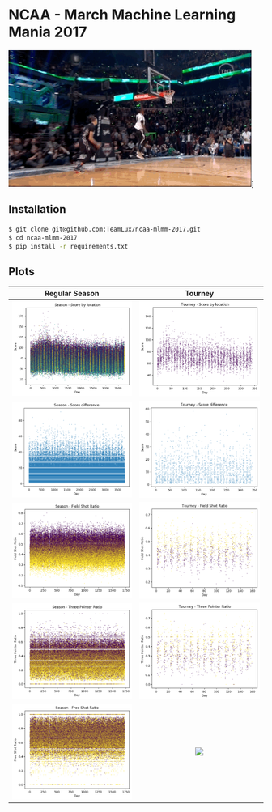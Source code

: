 # NCAA - March Machine Learning Mania 2017

![Welcome to the Space Jam](./space-jam-dunk.gif)]

## Installation

```bash
$ git clone git@github.com:TeamLux/ncaa-mlmm-2017.git
$ cd ncaa-mlmm-2017
$ pip install -r requirements.txt
```

## Plots

Regular Season | Tourney
:-------------------------:|:-------------------------:
![](./plots/season-score-by-location-plot.png) | ![](./plots/tourney-score-by-location-plot.png)
![](./plots/season-score-difference-plot.png) | ![](./plots/tourney-score-difference-plot.png)
![](./plots/season-field-shot-ratio-plot.png) | ![](./plots/tourney-field-shot-ratio-plot.png)
![](./plots/season-three-pointer-ratio-plot.png) | ![](./plots/tourney-three-pointer-ratio-plot.png)
![](./plots/season-free-shot-ratio-plot.png) | ![](./plots/tourney-field-free-ratio-plot.png)
